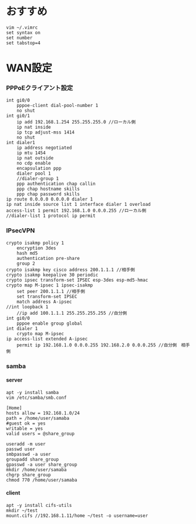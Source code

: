 # おすすめ
    vim ~/.vimrc  
    set syntax on  
    set number  
    set tabstop=4
# WAN設定
### PPPoEクライアント設定
    int gi0/0
        pppoe-client dial-pool-number 1
        no shut
    int gi0/1
        ip add 192.168.1.254 255.255.255.0 //ローカル側
        ip nat inside
        ip tcp adjust-mss 1414
        no shut
    int dialer1
        ip address negotiated
        ip mtu 1454
        ip nat outside
        no cdp enable
        encapsulation ppp
        dialer pool 1
        //dialer-group 1
        ppp authentication chap callin
        ppp chap hostname skills
        ppp chap password skills
    ip route 0.0.0.0 0.0.0.0 dialer 1
    ip nat inside source list 1 interface dialer 1 overload
    access-list 1 permit 192.168.1.0 0.0.0.255 //ローカル側
    //dialer-list 1 protocol ip permit
### IPsecVPN
    crypto isakmp policy 1
        encryption 3des
        hash md5
        authentication pre-share
        group 2
    crypto isakmp key cisco address 200.1.1.1 //相手側
    crypto isakmp keepalive 30 periodic
    crypto ipsec transform-set IPSEC esp-3des esp-md5-hmac
    crypto map M-ipsec 1 ipsec-isakmp
        set peer 200.1.1.1 //相手側
        set transform-set IPSEC
        match address A-ipsec
    //int loopback 1
        //ip add 100.1.1.1 255.255.255.255 //自分側
    int gi0/0
        pppoe enable group global
    int dialer 1
        crypto map M-ipsec
    ip access-list extended A-ipsec
        permit ip 192.168.1.0 0.0.0.255 192.168.2.0 0.0.0.255 //自分側　相手側
### samba
#### server
    apt -y install samba
    vim /etc/samba/smb.conf
    
    [Home]
    hosts allow = 192.168.1.0/24
    path = /home/user/samaba
    #guest ok = yes
    writable = yes
    valid users = @share_group
    
    useradd -m user
    passwd user
    smbpasswd -a user
    groupadd share_group
    gpasswd -a user share_group
    mkdir /home/user/samaba
    chgrp share_group
    chmod 770 /home/user/samaba
#### client
    apt -y install cifs-utils
    mkdir ~/test
    mount.cifs //192.168.1.11/home ~/test -o username=user  
